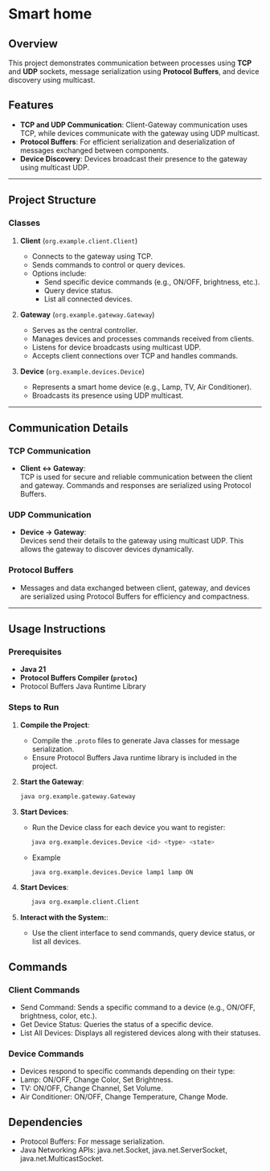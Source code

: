 # Smart home

## Overview
This project demonstrates communication between processes using **TCP** and **UDP** sockets, message serialization using **Protocol Buffers**, and device discovery using multicast.

## Features
- **TCP and UDP Communication**: Client-Gateway communication uses TCP, while devices communicate with the gateway using UDP multicast.
- **Protocol Buffers**: For efficient serialization and deserialization of messages exchanged between components.
- **Device Discovery**: Devices broadcast their presence to the gateway using multicast UDP.

---

## Project Structure

### Classes
1. **Client** (`org.example.client.Client`)
    - Connects to the gateway using TCP.
    - Sends commands to control or query devices.
    - Options include:
        - Send specific device commands (e.g., ON/OFF, brightness, etc.).
        - Query device status.
        - List all connected devices.

2. **Gateway** (`org.example.gateway.Gateway`)
    - Serves as the central controller.
    - Manages devices and processes commands received from clients.
    - Listens for device broadcasts using multicast UDP.
    - Accepts client connections over TCP and handles commands.

3. **Device** (`org.example.devices.Device`)
    - Represents a smart home device (e.g., Lamp, TV, Air Conditioner).
    - Broadcasts its presence using UDP multicast.

---

## Communication Details

### TCP Communication
- **Client ↔ Gateway**:  
  TCP is used for secure and reliable communication between the client and gateway. Commands and responses are serialized using Protocol Buffers.

### UDP Communication
- **Device → Gateway**:  
  Devices send their details to the gateway using multicast UDP. This allows the gateway to discover devices dynamically.

### Protocol Buffers
- Messages and data exchanged between client, gateway, and devices are serialized using Protocol Buffers for efficiency and compactness.

---

## Usage Instructions

### Prerequisites
- **Java 21**
- **Protocol Buffers Compiler (`protoc`)**
- Protocol Buffers Java Runtime Library

### Steps to Run
1. **Compile the Project**:
    - Compile the `.proto` files to generate Java classes for message serialization.
    - Ensure Protocol Buffers Java runtime library is included in the project.

2. **Start the Gateway**:
   ```bash
   java org.example.gateway.Gateway
   
3. **Start Devices**:
   - Run the Device class for each device you want to register:
   ```bash
      java org.example.devices.Device <id> <type> <state>
   ```
   - Example
   ```bash
      java org.example.devices.Device lamp1 lamp ON
   
4. **Start Devices**:
   ```bash
      java org.example.client.Client
5. **Interact with the System:**:
    - Use the client interface to send commands, query device status, or list all devices.

## Commands
### Client Commands
- Send Command: Sends a specific command to a device (e.g., ON/OFF, brightness, color, etc.).
- Get Device Status: Queries the status of a specific device.
- List All Devices: Displays all registered devices along with their statuses.

### Device Commands
- Devices respond to specific commands depending on their type:
- Lamp: ON/OFF, Change Color, Set Brightness.
- TV: ON/OFF, Change Channel, Set Volume.
- Air Conditioner: ON/OFF, Change Temperature, Change Mode.

## Dependencies
- Protocol Buffers: For message serialization.
- Java Networking APIs: java.net.Socket, java.net.ServerSocket, java.net.MulticastSocket.
